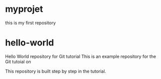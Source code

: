 # myprojet
this is my first repository
<br>
# hello-world
Hello World repository for Git tutorial
This is an example repository for the Git tutoial on 

This repository is built step by step in the tutorial.
